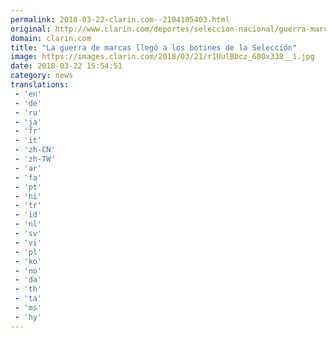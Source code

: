 ```yaml
---
permalink: 2018-03-22-clarin.com--2104105403.html
original: http://www.clarin.com/deportes/seleccion-nacional/guerra-marcas-llego-botines-seleccion_0_BJoijebcz.html
domain: clarin.com
title: "La guerra de marcas llegó a los botines de la Selección"
image: https://images.clarin.com/2018/03/21/r1UulBbcz_600x338__1.jpg
date: 2018-03-22 15:54:51
category: news
translations: 
 - 'en'
 - 'de'
 - 'ru'
 - 'ja'
 - 'fr'
 - 'it'
 - 'zh-CN'
 - 'zh-TW'
 - 'ar'
 - 'fa'
 - 'pt'
 - 'hi'
 - 'tr'
 - 'id'
 - 'nl'
 - 'sv'
 - 'vi'
 - 'pl'
 - 'ko'
 - 'no'
 - 'da'
 - 'th'
 - 'ta'
 - 'ms'
 - 'hy'
---
```


